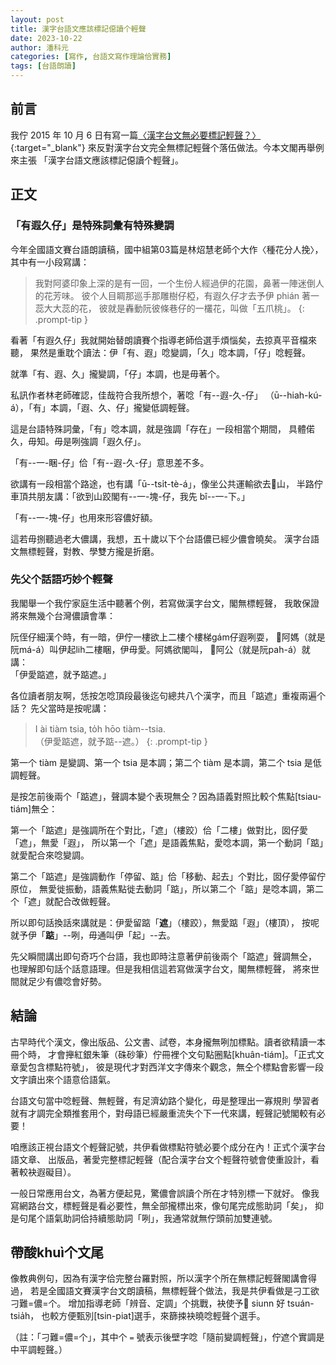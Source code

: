 ```yaml
---
layout: post
title: 漢字台語文應該標記僫讀个輕聲
date: 2023-10-22
author: 潘科元
categories: [寫作, 台語文寫作理論佮實務]
tags: [台語朗讀]
---
```

## 前言

我佇 2015 年 10 月 6 日有寫一篇[〈漢字台文無必要標記輕聲？〉](/posts/漢字台文無必要標記輕聲/){:target="_blank"}
來反對漢字台文完全無標記輕聲个落伍做法。今本文閣再舉例來主張
「漢字台語文應該標記僫讀个輕聲」。

## 正文

### 「有遐久仔」是特殊詞彙有特殊變調

今年全國語文賽台語朗讀稿，國中組第03篇是林炤慧老師个大作〈種花分人挽〉，
其中有一小段寫講：

> 我對阿婆印象上深的是有一回，一个生份人經過伊的花園，鼻著一陣迷倒人的花芳味。
彼个人目睭那巡手那雕樹仔椏，有遐久仔才去予伊 phián 著一蕊大大蕊的花，
彼就是轟動阮彼條巷仔的一欉花，叫做「五爪桃」。
{: .prompt-tip }

看著「有遐久仔」我就開始替朗讀賽个指導老師佮選手煩惱矣，去掠真平音檔來聽，
果然是重耽个讀法：伊「有、遐」唸變調，「久」唸本調，「仔」唸輕聲。

就準「有、遐、久」攏變調，「仔」本調，也是毋著个。

私訊作者林老師確認，佳哉符合我所想个，著唸「有\--遐-久-仔」
（ū\--hiah-kú-á），「有」本調，「遐、久、仔」攏變低調輕聲。

這是台語特殊詞彙，「有」唸本調，就是強調「存在」一段相當个期間，
具體偌久，毋知。毋是咧強調「遐久仔」。

「有\--一-睏-仔」佮「有\--遐-久-仔」意思差不多。

欲講有一段相當个路途，也有講「ū\--tsi̍t-tè-á」，像坐公共運輸欲去𬦰山，
半路佇車頂共朋友講：「欲到山跤閣有\--一-塊-仔，我先 bî\--一-下。」

「有\--一-塊-仔」也用來形容儂好額。

這若毋捌聽過老大儂講，我想，五十歲以下个台語儂已經少儂會曉矣。
漢字台語文無標輕聲，對教、學雙方攏是折磨。

### 先父个話語巧妙个輕聲

我閣舉一个我佇家庭生活中聽著个例，若寫做漢字台文，閣無標輕聲，
我敢保證將來無幾个台灣儂讀會準：

阮侄仔細漢个時，有一暗，伊佇一樓欲上二樓个樓梯gám仔遐咧耍，
𪜶阿媽（就是阮má-á）叫伊起lih二樓睏，伊毋愛。阿媽欲閣叫，
𪜶阿公（就是阮pah-á）就講：  
「伊愛踮遮，就予踮遮。」

各位讀者朋友啊，恁按怎唸頂段最後迄句總共八个漢字，而且「踮遮」重複兩遍个話？
先父當時是按呢講：

> I ài tiàm tsia, to̍h hōo tiàm\--tsia.  
> （伊愛踮遮，就予踮\--遮。）
{: .prompt-tip }

第一个 tiàm 是變調、第一个 tsia 是本調；第二个 tiàm 是本調，第二个 tsia 是低調輕聲。

是按怎前後兩个「踮遮」，聲調本變个表現無仝？因為語義對照比較个焦點[tsiau-tiám]無仝：

第一个「踮遮」是強調所在个對比，「遮」（樓跤）佮「二樓」做對比，囡仔愛「遮」，無愛「遐」，
所以第一个「遮」是語義焦點，愛唸本調，第一个動詞「踮」就愛配合來唸變調。

第二个「踮遮」是強調動作「停留、踮」佮「移動、起去」个對比，囡仔愛停留佇原位，
無愛徙振動，語義焦點徙去動詞「踮」，所以第二个「踮」是唸本調，第二个「遮」就配合改做輕聲。

所以即句話換話來講就是：伊愛留踮「**遮**」（樓跤），無愛踮「遐」（樓頂），
按呢就予伊「**踮**」\--咧，毋通叫伊「起」\--去。

先父瞬間講出即句奇巧个台語，我也即時注意著伊前後兩个「踮遮」聲調無仝，
也理解即句話个話意語理。但是我相信這若寫做漢字台文，閣無標輕聲，
將來世間就足少有儂唸會好勢。

## 結論

古早時代个漢文，像出版品、公文書、試卷，本身攏無咧加標點。讀者欲精讀一本冊个時，
才會攑紅銀朱筆（硃砂筆）佇冊裡个文句點圈點[khuân-tiám]。「正式文章愛包含標點符號」，
彼是現代才對西洋文字傳來个觀念，無仝个標點會影響一段文字讀出來个語意佮語氣。

台語文句當中唸輕聲、無輕聲，有足濟幼路个變化，毋是整理出一寡規則
學習者就有才調完全類推套用个，對母語已經嚴重流失个下一代來講，輕聲記號閣較有必要！

咱應該正視台語文个輕聲記號，共伊看做標點符號必要个成分在內！正式个漢字台語文章、
出版品，著愛完整標記輕聲（配合漢字台文个輕聲符號會使重設計，看著較袂遐礙目）。

一般日常應用台文，為著方便起見，驚儂會誤讀个所在才特別標一下就好。
像我寫網路台文，標輕聲是看必要性，無全部攏標出來，像句尾完成態助詞「矣」，
抑是句尾个語氣助詞佮持續態助詞「咧」，我通常就無佇頭前加雙連號。

## 帶酸khuì个文尾

像教典例句，因為有漢字佮完整台羅對照，所以漢字个所在無標記輕聲閣講會得過，
若是全國語文賽漢字台文朗讀稿，無標輕聲个做法，我是共伊看做是刁工欲刁難=儂=个。
增加指導老師「辨音、定調」个挑戰，袂使予𪜶 siunn 好 tsuán-tsia̍h，
也較方便甄別[tsin-piat]選手，來篩捒袂曉唸輕聲个選手。

（註：「刁難=儂=个」，其中个 `=` 號表示後壁字唸「隨前變調輕聲」，佇遮个實調是中平調輕聲。） 
